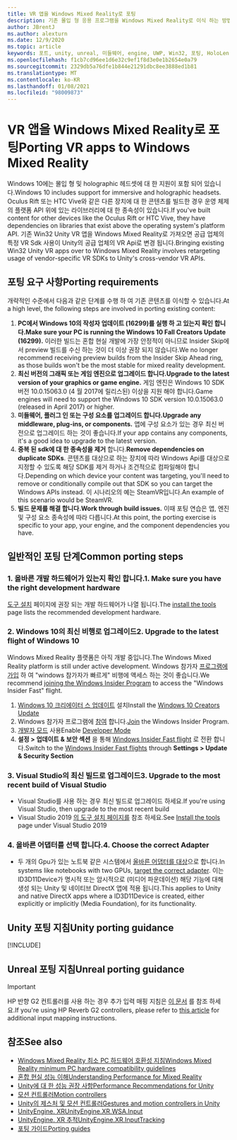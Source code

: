 ```yaml
---
title: VR 앱을 Windows Mixed Reality로 포팅
description: 기존 몰입 형 응용 프로그램을 Windows Mixed Reality로 이식 하는 방법을 설명 하는 단계별 연습입니다.
author: JBrentJ
ms.author: alexturn
ms.date: 12/9/2020
ms.topic: article
keywords: 포트, unity, unreal, 미들웨어, engine, UWP, Win32, 포팅, HoloLens 1 gen, 혼합 현실 헤드셋, windows mixed reality 헤드셋, 마이그레이션, Windows 10, 입력 매핑
ms.openlocfilehash: f1cb7cd96ee1d6e32c9ef1f8d3e0e1b2654e0a79
ms.sourcegitcommit: 2329db5a76dfe1b844e21291dbc8ee3888ed1b81
ms.translationtype: MT
ms.contentlocale: ko-KR
ms.lasthandoff: 01/08/2021
ms.locfileid: "98009873"
---
```

# <a name="porting-vr-apps-to-windows-mixed-reality"></a><span data-ttu-id="b5d91-104">VR 앱을 Windows Mixed Reality로 포팅</span><span class="sxs-lookup"><span data-stu-id="b5d91-104">Porting VR apps to Windows Mixed Reality</span></span>

<span data-ttu-id="b5d91-105">Windows 10에는 몰입 형 및 holographic 헤드셋에 대 한 지원이 포함 되어 있습니다.</span><span class="sxs-lookup"><span data-stu-id="b5d91-105">Windows 10 includes support for immersive and holographic headsets.</span></span> <span data-ttu-id="b5d91-106">Oculus Rift 또는 HTC Vive와 같은 다른 장치에 대 한 콘텐츠를 빌드한 경우 운영 체제의 플랫폼 API 위에 있는 라이브러리에 대 한 종속성이 있습니다.</span><span class="sxs-lookup"><span data-stu-id="b5d91-106">If you've built content for other devices like the Oculus Rift or HTC Vive, they have dependencies on libraries that exist above the operating system's platform API.</span></span> <span data-ttu-id="b5d91-107">기존 Win32 Unity VR 앱을 Windows Mixed Reality로 가져오면 공급 업체의 특정 VR Sdk 사용이 Unity의 공급 업체의 VR Api로 변경 됩니다.</span><span class="sxs-lookup"><span data-stu-id="b5d91-107">Bringing existing Win32 Unity VR apps over to Windows Mixed Reality involves retargeting usage of vendor-specific VR SDKs to Unity's cross-vendor VR APIs.</span></span>

## <a name="porting-requirements"></a><span data-ttu-id="b5d91-108">포팅 요구 사항</span><span class="sxs-lookup"><span data-stu-id="b5d91-108">Porting requirements</span></span>

<span data-ttu-id="b5d91-109">개략적인 수준에서 다음과 같은 단계를 수행 하 여 기존 콘텐츠를 이식할 수 있습니다.</span><span class="sxs-lookup"><span data-stu-id="b5d91-109">At a high level, the following steps are involved in porting existing content:</span></span>
1. <span data-ttu-id="b5d91-110">**PC에서 Windows 10의 작성자 업데이트 (16299)를 실행 하 고 있는지 확인 합니다.**</span><span class="sxs-lookup"><span data-stu-id="b5d91-110">**Make sure your PC is running the Windows 10 Fall Creators Update (16299).**</span></span> <span data-ttu-id="b5d91-111">이러한 빌드는 혼합 현실 개발에 가장 안정적이 아니므로 Insider Skip에서 preview 빌드를 수신 하는 것이 더 이상 권장 되지 않습니다.</span><span class="sxs-lookup"><span data-stu-id="b5d91-111">We no longer recommend receiving preview builds from the Insider Skip Ahead ring, as those builds won't be the most stable for mixed reality development.</span></span>
2. <span data-ttu-id="b5d91-112">**최신 버전의 그래픽 또는 게임 엔진으로 업그레이드 합니다.**</span><span class="sxs-lookup"><span data-stu-id="b5d91-112">**Upgrade to the latest version of your graphics or game engine.**</span></span> <span data-ttu-id="b5d91-113">게임 엔진은 Windows 10 SDK 버전 10.0.15063.0 (4 월 2017에 릴리스된) 이상을 지원 해야 합니다.</span><span class="sxs-lookup"><span data-stu-id="b5d91-113">Game engines will need to support the Windows 10 SDK version 10.0.15063.0 (released in April 2017) or higher.</span></span>
3. <span data-ttu-id="b5d91-114">**미들웨어, 플러그 인 또는 구성 요소를 업그레이드 합니다.**</span><span class="sxs-lookup"><span data-stu-id="b5d91-114">**Upgrade any middleware, plug-ins, or components.**</span></span> <span data-ttu-id="b5d91-115">앱에 구성 요소가 있는 경우 최신 버전으로 업그레이드 하는 것이 좋습니다.</span><span class="sxs-lookup"><span data-stu-id="b5d91-115">If your app contains any components, it's a good idea to upgrade to the latest version.</span></span>
4. <span data-ttu-id="b5d91-116">**중복 된 sdk에 대 한 종속성을 제거** 합니다.</span><span class="sxs-lookup"><span data-stu-id="b5d91-116">**Remove dependencies on duplicate SDKs**.</span></span> <span data-ttu-id="b5d91-117">콘텐츠를 대상으로 하는 장치에 따라 Windows Api를 대상으로 지정할 수 있도록 해당 SDK를 제거 하거나 조건적으로 컴파일해야 합니다.</span><span class="sxs-lookup"><span data-stu-id="b5d91-117">Depending on which device your content was targeting, you'll need to remove or conditionally compile out that SDK so you can target the Windows APIs instead.</span></span> <span data-ttu-id="b5d91-118">이 시나리오의 예는 SteamVR입니다.</span><span class="sxs-lookup"><span data-stu-id="b5d91-118">An example of this scenario would be SteamVR.</span></span>
5. <span data-ttu-id="b5d91-119">**빌드 문제를 해결 합니다.**</span><span class="sxs-lookup"><span data-stu-id="b5d91-119">**Work through build issues.**</span></span> <span data-ttu-id="b5d91-120">이때 포팅 연습은 앱, 엔진 및 구성 요소 종속성에 따라 다릅니다.</span><span class="sxs-lookup"><span data-stu-id="b5d91-120">At this point, the porting exercise is specific to your app, your engine, and the component dependencies you have.</span></span>

## <a name="common-porting-steps"></a><span data-ttu-id="b5d91-121">일반적인 포팅 단계</span><span class="sxs-lookup"><span data-stu-id="b5d91-121">Common porting steps</span></span>

### <a name="1-make-sure-you-have-the-right-development-hardware"></a><span data-ttu-id="b5d91-122">1. 올바른 개발 하드웨어가 있는지 확인 합니다.</span><span class="sxs-lookup"><span data-stu-id="b5d91-122">1. Make sure you have the right development hardware</span></span>

<span data-ttu-id="b5d91-123">[도구 설치](../install-the-tools.md#immersive-vr-headset-requirements) 페이지에 권장 되는 개발 하드웨어가 나열 됩니다.</span><span class="sxs-lookup"><span data-stu-id="b5d91-123">The [install the tools](../install-the-tools.md#immersive-vr-headset-requirements) page lists the recommended development hardware.</span></span>

### <a name="2-upgrade-to-the-latest-flight-of-windows-10"></a><span data-ttu-id="b5d91-124">2. Windows 10의 최신 비행로 업그레이드</span><span class="sxs-lookup"><span data-stu-id="b5d91-124">2. Upgrade to the latest flight of Windows 10</span></span>

<span data-ttu-id="b5d91-125">Windows Mixed Reality 플랫폼은 아직 개발 중입니다.</span><span class="sxs-lookup"><span data-stu-id="b5d91-125">The Windows Mixed Reality platform is still under active development.</span></span> <span data-ttu-id="b5d91-126">Windows 참가자 [프로그램에 가입](https://insider.windows.com/) 하 여 "windows 참가자가 빠르게" 비행에 액세스 하는 것이 좋습니다.</span><span class="sxs-lookup"><span data-stu-id="b5d91-126">We recommend [joining the Windows Insider Program](https://insider.windows.com/) to access the "Windows Insider Fast" flight.</span></span>
1. <span data-ttu-id="b5d91-127">[Windows 10 크리에이터 스 업데이트](https://www.microsoft.com/software-download/windows10) 설치</span><span class="sxs-lookup"><span data-stu-id="b5d91-127">Install the [Windows 10 Creators Update](https://www.microsoft.com/software-download/windows10)</span></span>
2. <span data-ttu-id="b5d91-128">Windows 참가자 프로그램에 [참여](https://insider.windows.com/) 합니다.</span><span class="sxs-lookup"><span data-stu-id="b5d91-128">[Join](https://insider.windows.com/) the Windows Insider Program.</span></span>
3. <span data-ttu-id="b5d91-129">[개발자 모드](https://docs.microsoft.com/windows/uwp/get-started/enable-your-device-for-development) 사용</span><span class="sxs-lookup"><span data-stu-id="b5d91-129">Enable [Developer Mode](https://docs.microsoft.com/windows/uwp/get-started/enable-your-device-for-development)</span></span>
4. <span data-ttu-id="b5d91-130">**설정 > 업데이트 & 보안 섹션** 을 통해 [Windows Insider Fast flight](https://blogs.technet.microsoft.com/uktechnet/2016/07/01/joining-insider-preview) 로 전환 합니다.</span><span class="sxs-lookup"><span data-stu-id="b5d91-130">Switch to the [Windows Insider Fast flights](https://blogs.technet.microsoft.com/uktechnet/2016/07/01/joining-insider-preview) through **Settings > Update & Security Section**</span></span>

### <a name="3-upgrade-to-the-most-recent-build-of-visual-studio"></a><span data-ttu-id="b5d91-131">3. Visual Studio의 최신 빌드로 업그레이드</span><span class="sxs-lookup"><span data-stu-id="b5d91-131">3. Upgrade to the most recent build of Visual Studio</span></span>
* <span data-ttu-id="b5d91-132">Visual Studio를 사용 하는 경우 최신 빌드로 업그레이드 하세요.</span><span class="sxs-lookup"><span data-stu-id="b5d91-132">If you're using Visual Studio, then upgrade to the most recent build</span></span>
* <span data-ttu-id="b5d91-133">Visual Studio 2019 [의 도구 설치 페이지를](../install-the-tools.md#installation-checklist) 참조 하세요.</span><span class="sxs-lookup"><span data-stu-id="b5d91-133">See [Install the tools](../install-the-tools.md#installation-checklist) page under Visual Studio 2019</span></span>

### <a name="4-choose-the-correct-adapter"></a><span data-ttu-id="b5d91-134">4. 올바른 어댑터를 선택 합니다.</span><span class="sxs-lookup"><span data-stu-id="b5d91-134">4. Choose the correct Adapter</span></span>
* <span data-ttu-id="b5d91-135">두 개의 Gpu가 있는 노트북 같은 시스템에서 [올바른 어댑터를 대상](../native/rendering-in-directx.md#hybrid-graphics-pcs-and-mixed-reality-applications)으로 합니다.</span><span class="sxs-lookup"><span data-stu-id="b5d91-135">In systems like notebooks with two GPUs, [target the correct adapter](../native/rendering-in-directx.md#hybrid-graphics-pcs-and-mixed-reality-applications).</span></span> <span data-ttu-id="b5d91-136">이는 ID3D11Device가 명시적 또는 암시적으로 (미디어 파운데이션) 해당 기능에 대해 생성 되는 Unity 및 네이티브 DirectX 앱에 적용 됩니다.</span><span class="sxs-lookup"><span data-stu-id="b5d91-136">This applies to Unity and native DirectX apps where a ID3D11Device is created, either explicitly or implicitly (Media Foundation), for its functionality.</span></span>

## <a name="unity-porting-guidance"></a><span data-ttu-id="b5d91-137">Unity 포팅 지침</span><span class="sxs-lookup"><span data-stu-id="b5d91-137">Unity porting guidance</span></span>

[!INCLUDE[](includes/unity-porting-guidance.md)]

## <a name="unreal-porting-guidance"></a><span data-ttu-id="b5d91-138">Unreal 포팅 지침</span><span class="sxs-lookup"><span data-stu-id="b5d91-138">Unreal porting guidance</span></span>

> [!IMPORTANT]
> <span data-ttu-id="b5d91-139">HP 반향 G2 컨트롤러를 사용 하는 경우 추가 입력 매핑 지침은 [이 문서](../unreal/unreal-reverb-g2-controllers.md) 를 참조 하세요.</span><span class="sxs-lookup"><span data-stu-id="b5d91-139">If you're using HP Reverb G2 controllers, please refer to [this article](../unreal/unreal-reverb-g2-controllers.md) for additional input mapping instructions.</span></span>

## <a name="see-also"></a><span data-ttu-id="b5d91-140">참조</span><span class="sxs-lookup"><span data-stu-id="b5d91-140">See also</span></span>
* [<span data-ttu-id="b5d91-141">Windows Mixed Reality 최소 PC 하드웨어 호환성 지침</span><span class="sxs-lookup"><span data-stu-id="b5d91-141">Windows Mixed Reality minimum PC hardware compatibility guidelines</span></span>](https://docs.microsoft.com/windows/mixed-reality/enthusiast-guide/windows-mixed-reality-minimum-pc-hardware-compatibility-guidelines)
* [<span data-ttu-id="b5d91-142">혼합 현실 성능 이해</span><span class="sxs-lookup"><span data-stu-id="b5d91-142">Understanding Performance for Mixed Reality</span></span>](../platform-capabilities-and-apis/understanding-performance-for-mixed-reality.md)
* [<span data-ttu-id="b5d91-143">Unity에 대 한 성능 권장 사항</span><span class="sxs-lookup"><span data-stu-id="b5d91-143">Performance Recommendations for Unity</span></span>](../unity/performance-recommendations-for-unity.md)
* [<span data-ttu-id="b5d91-144">모션 컨트롤러</span><span class="sxs-lookup"><span data-stu-id="b5d91-144">Motion controllers</span></span>](../../design/motion-controllers.md)
* [<span data-ttu-id="b5d91-145">Unity의 제스처 및 모션 컨트롤러</span><span class="sxs-lookup"><span data-stu-id="b5d91-145">Gestures and motion controllers in Unity</span></span>](../unity/gestures-and-motion-controllers-in-unity.md)
* [<span data-ttu-id="b5d91-146">UnityEngine. XR</span><span class="sxs-lookup"><span data-stu-id="b5d91-146">UnityEngine.XR.WSA.Input</span></span>](https://docs.unity3d.com/ScriptReference/XR.WSA.Input.InteractionManager.html)
* [<span data-ttu-id="b5d91-147">UnityEngine. XR 추적</span><span class="sxs-lookup"><span data-stu-id="b5d91-147">UnityEngine.XR.InputTracking</span></span>](https://docs.unity3d.com/ScriptReference/XR.InputTracking.html)
* [<span data-ttu-id="b5d91-148">포팅 가이드</span><span class="sxs-lookup"><span data-stu-id="b5d91-148">Porting guides</span></span>](porting-guides.md)
